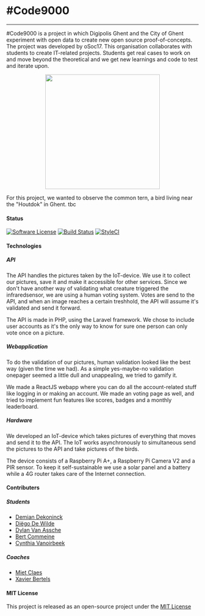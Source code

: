 \#Code9000
===================
----------

\#Code9000 is a project in which Digipolis Ghent and the City of Ghent experiment with open data to create new open source proof-of-concepts. The project was developed by oSoc17. This organisation collaborates with students to create IT-related projects. Students get real cases to work on and move beyond the theoretical and we get new learnings and code to test and iterate upon.

<div align="center">
<img src="https://raw.githubusercontent.com/oSoc17/code9000/develop/web-app/src/theme/crest.png" width=300px />
</div>

For this project, we wanted to observe the common tern, a bird living near the "Houtdok" in Ghent. tbc
####  Status
[![Software License](https://img.shields.io/badge/license-MIT-brightgreen.svg?style=flat-square)](LICENSE.md)
[![Build Status](https://travis-ci.org/oSoc17/code9000.svg?branch=develop)](https://travis-ci.org/oSoc17/code9000)
[![StyleCI](https://styleci.io/repos/96109169/shield?branch=develop)](https://styleci.io/repos/96109169)

####  Technologies
##### API
The API handles the pictures taken by the IoT-device. We use it to collect our pictures, save it and make it accessible for other services. Since we don't have another way of validating what creature triggered the infraredsensor, we are using a human voting system. Votes are send to the API, and when an image reaches a certain treshhold, the API will assume it's validated and send it forward.

The API is made in PHP, using the Laravel framework. We chose to include user accounts as it's the only way to know for sure one person can only vote once on a picture.

##### Webapplication
To do the validation of our pictures, human validation looked like the best way (given the time we had). As a simple yes-maybe-no validation onepager seemed a little dull and unappealing, we tried to gamify it.

We made a ReactJS webapp where you can do all the account-related stuff like logging in or making an account. We made an voting page as well, and tried to implement fun features like scores, badges and a monthly leaderboard.

##### Hardware
We developed an IoT-device which takes pictures of everything that moves and send it to the API. The IoT works asynchronously to simultaneous send the pictures to the API and take pictures of the birds.

The device consists of a Raspberry Pi A+, a Raspberry Pi Camera V2 and a PIR sensor. To keep it self-sustainable we use a solar panel and a battery while a 4G router takes care of the Internet connection.
####  Contributers

##### Students
 - [Demian Dekoninck](https://github.com/DemianD)
 - [Diëgo De Wilde](https://github.com/diegodewilde)
 - [Dylan Van Assche](https://github.com/DylanVanAssche)
 - [Bert Commeine](https://github.com/BertCommeine)
 - [Cynthia Vanoirbeek](https://github.com/cynthiav11)

##### Coaches
- [Miet Claes](https://miet.be)
- [Xavier Bertels](https://mono.company)

#### MIT License
This project is released as an open-source project under the <a href="https://github.com/oSoc17/code9000/blob/develop/LICENSE"> MIT License </a>
